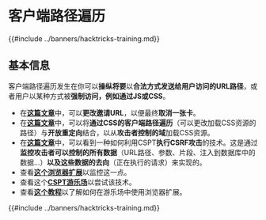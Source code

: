 # 客户端路径遍历

{{#include ../banners/hacktricks-training.md}}

## 基本信息

客户端路径遍历发生在你可以**操纵将要**以**合法方式发送给用户访问的URL路径**，或者用户以某种方式被**强制访问，例如通过JS或CSS**。

- 在[**这篇文章**](https://erasec.be/blog/client-side-path-manipulation/)中，可以**更改邀请URL**，以便最终**取消一张卡**。
- 在[**这篇文章**](https://mr-medi.github.io/research/2022/11/04/practical-client-side-path-traversal-attacks.html)中，可以将**通过CSS的客户端路径遍历**（可以更改加载CSS资源的路径）与**开放重定向**结合，以从**攻击者控制的域**加载CSS资源。
- 在[**这篇文章**](https://blog.doyensec.com/2024/07/02/cspt2csrf.html)中，可以看到一种如何利用CSPT**执行CSRF攻击**的技术。这是通过**监控攻击者可以控制的所有数据**（URL路径、参数、片段、注入到数据库中的数据...）**以及这些数据的去向**（正在执行的请求）来实现的。
- 查看[**这个浏览器扩展**](https://addons.mozilla.org/en-US/firefox/addon/eval-villain/)以监控这一点。
- 查看这个[**CSPT游乐场**](https://github.com/doyensec/CSPTPlayground)以尝试该技术。
- 查看[**这个教程**](https://blog.doyensec.com/2024/12/03/cspt-with-eval-villain.html)以了解如何在游乐场中使用浏览器扩展。

{{#include ../banners/hacktricks-training.md}}
